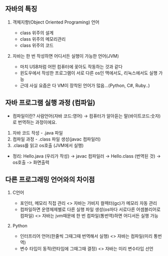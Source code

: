 ## 자바의 특징

1. 객체지향(Object Oriented Programing) 언어
   - class 위주의 설계
   - class 위주의 메모리관리
   - class 위주의 코드
   
2. 자바는 한 번 작성하면 어디서든 실행이 가능한 언어(JVM)
   - 마치 USB처럼 어떤 컴퓨터에 꽂아도 작동하는 것과 같다
   - 윈도우에서 작성한 프로그램이 서로 다른 os인 맥에서도, 리눅스에서도 실행 가능
   - 근데 사실 요즘은 다 VM이 장착된 언어가 많음...(Python, C#, Ruby..)

## 자바 프로그램 실행 과정 (컴파일)

- 컴파일이란?
    사람언어(자바 코드:영어) → 컴퓨터가 알아듣는 말(바이트코드:숫자)로 번역하는 과정이에요.

1. 자바 코드 작성 - .java 파일
2. 컴파일 과정 - .class 파일 생성(javac 컴파일러)
3. .class를 읽고 os호출 (JVM에서 실행)

- 정리: Hello.java (우리가 작성) → javac 컴파일러 → Hello.class (번역된 것) → os호출 -> 화면출력

## 다른 프로그래밍 언어와의 차이점

1. C언어
   - 포인터, 메모리 직접 관리 <> 자바는 가비지 컬렉터(gc)가 메모리 자동 관리
   - 컴파일하면 운영체제별로 다른 실행 파일 생성(os마다 서로다른 어셈블리어로 컴파일)
   <> 자바는 jvm때문에 한 번 컴파일(통번역)하면 어디서든 실행 가능

2. Python
    - 인터프리어 언어(한줄씩 그때그때 번역해서 실행) <> 자바는 컴파일(미리 통번역)
    - 변수 타입이 동적(런타임에 그때그때 결정) <> 자바는 미리 변수타입 선언